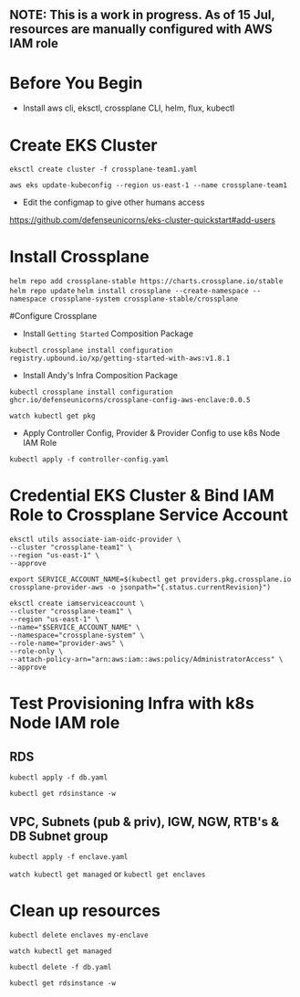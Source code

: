 ## NOTE: This is a work in progress. As of 15 Jul, resources are manually configured with AWS IAM role

# Before You Begin

- Install aws cli, eksctl, crossplane CLI, helm, flux, kubectl

# Create EKS Cluster

`eksctl create cluster -f crossplane-team1.yaml`

`aws eks update-kubeconfig --region us-east-1 --name crossplane-team1`

- Edit the configmap to give other humans access

https://github.com/defenseunicorns/eks-cluster-quickstart#add-users

# Install Crossplane

`helm repo add crossplane-stable https://charts.crossplane.io/stable`
`helm repo update`
`helm install crossplane --create-namespace --namespace crossplane-system crossplane-stable/crossplane`

#Configure Crossplane

- Install `Getting Started` Composition Package

`kubectl crossplane install configuration registry.upbound.io/xp/getting-started-with-aws:v1.8.1`

- Install Andy's Infra Composition Package

`kubectl crossplane install configuration ghcr.io/defenseunicorns/crossplane-config-aws-enclave:0.0.5`

`watch kubectl get pkg`

- Apply Controller Config, Provider & Provider Config to use k8s Node IAM Role

`kubectl apply -f controller-config.yaml`

# Credential EKS Cluster & Bind IAM Role to Crossplane Service Account

```
eksctl utils associate-iam-oidc-provider \
--cluster "crossplane-team1" \
--region "us-east-1" \
--approve
```

`export SERVICE_ACCOUNT_NAME=$(kubectl get providers.pkg.crossplane.io crossplane-provider-aws -o jsonpath="{.status.currentRevision}")`

```
eksctl create iamserviceaccount \
--cluster "crossplane-team1" \
--region "us-east-1" \
--name="$SERVICE_ACCOUNT_NAME" \
--namespace="crossplane-system" \
--role-name="provider-aws" \
--role-only \
--attach-policy-arn="arn:aws:iam::aws:policy/AdministratorAccess" \
--approve
```

# Test Provisioning Infra with k8s Node IAM role

## RDS
`kubectl apply -f db.yaml`

`kubectl get rdsinstance -w`

## VPC, Subnets (pub & priv), IGW, NGW, RTB's & DB Subnet group
`kubectl apply -f enclave.yaml`

`watch kubectl get managed` or `kubectl get enclaves`

# Clean up resources

`kubectl delete enclaves my-enclave`

`watch kubectl get managed`

`kubectl delete -f db.yaml`

`kubectl get rdsinstance -w`
